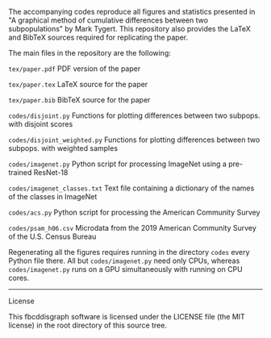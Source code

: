 The accompanying codes reproduce all figures and statistics presented in
"A graphical method of cumulative differences between two subpopulations"
by Mark Tygert. This repository also provides the LaTeX and BibTeX sources
required for replicating the paper.

The main files in the repository are the following:

``tex/paper.pdf``
PDF version of the paper

``tex/paper.tex``
LaTeX source for the paper

``tex/paper.bib``
BibTeX source for the paper

``codes/disjoint.py``
Functions for plotting differences between two subpops. with disjoint scores

``codes/disjoint_weighted.py``
Functions for plotting differences between two subpops. with weighted samples

``codes/imagenet.py``
Python script for processing ImageNet using a pre-trained ResNet-18

``codes/imagenet_classes.txt``
Text file containing a dictionary of the names of the classes in ImageNet

``codes/acs.py``
Python script for processing the American Community Survey

``codes/psam_h06.csv``
Microdata from the 2019 American Community Survey of the U.S. Census Bureau

Regenerating all the figures requires running in the directory ``codes`` every
Python file there. All but ``codes/imagenet.py`` need only CPUs, whereas
``codes/imagenet.py`` runs on a GPU simultaneously with running on CPU cores.

********************************************************************************

License

This fbcddisgraph software is licensed under the LICENSE file (the MIT license)
in the root directory of this source tree.

